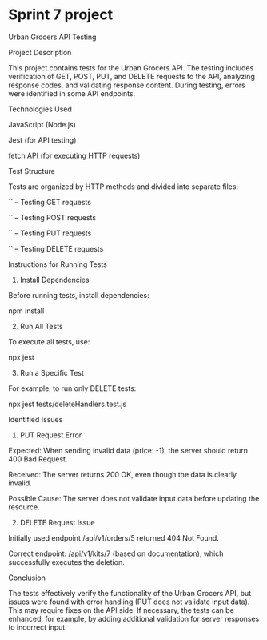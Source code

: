 # Sprint 7 project
Urban Grocers API Testing

Project Description

This project contains tests for the Urban Grocers API. The testing includes verification of GET, POST, PUT, and DELETE requests to the API, analyzing response codes, and validating response content. During testing, errors were identified in some API endpoints.

Technologies Used

JavaScript (Node.js)

Jest (for API testing)

fetch API (for executing HTTP requests)

Test Structure

Tests are organized by HTTP methods and divided into separate files:

`` – Testing GET requests

`` – Testing POST requests

`` – Testing PUT requests

`` – Testing DELETE requests

Instructions for Running Tests

1. Install Dependencies

Before running tests, install dependencies:

npm install

2. Run All Tests

To execute all tests, use:

npx jest

3. Run a Specific Test

For example, to run only DELETE tests:

npx jest tests/deleteHandlers.test.js

Identified Issues

1. PUT Request Error

Expected: When sending invalid data (price: -1), the server should return 400 Bad Request.

Received: The server returns 200 OK, even though the data is clearly invalid.

Possible Cause: The server does not validate input data before updating the resource.

2. DELETE Request Issue

Initially used endpoint /api/v1/orders/5 returned 404 Not Found.

Correct endpoint: /api/v1/kits/7 (based on documentation), which successfully executes the deletion.

Conclusion

The tests effectively verify the functionality of the Urban Grocers API, but issues were found with error handling (PUT does not validate input data). This may require fixes on the API side. If necessary, the tests can be enhanced, for example, by adding additional validation for server responses to incorrect input.
